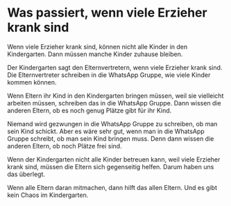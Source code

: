# Was passiert, wenn viele Erzieher krank sind

Wenn viele Erzieher krank sind, können nicht alle Kinder in den Kindergarten. Dann müssen manche Kinder zuhause bleiben.

Der Kindergarten sagt den Elternvertretern, wenn viele Erzieher krank sind. Die Elternvertreter schreiben in die WhatsApp Gruppe, wie viele Kinder kommen können.

Wenn Eltern ihr Kind in den Kindergarten bringen müssen, weil sie vielleicht arbeiten müssen, schreiben das in die WhatsApp Gruppe. Dann wissen die anderen Eltern, ob es noch genug Plätze gibt für ihr Kind.

Niemand wird gezwungen in die WhatsApp Gruppe zu schreiben, ob man sein Kind schickt. Aber es wäre sehr gut, wenn man in die WhatsApp Gruppe schreibt, ob man sein Kind bringen muss. Denn dann wissen die anderen Eltern, ob noch Plätze frei sind.

Wenn der Kindergarten nicht alle Kinder betreuen kann, weil viele Erzieher krank sind, müssen die Eltern sich gegenseitig helfen. Darum haben uns das überlegt.

Wenn alle Eltern daran mitmachen, dann hilft das allen Eltern. Und es gibt kein Chaos im Kindergarten.
